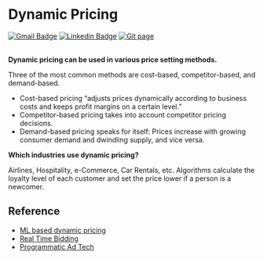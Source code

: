 # Dynamic Pricing


[![Gmail Badge](https://img.shields.io/badge/Gmail-d14836?style=flat-square&logo=Gmail&logoColor=white&link=mailto:reejugn.kim@gmail.com)](mailto:reejung.kim@gmail.com) 
[![Linkedin Badge](https://img.shields.io/badge/-LinkedIn-blue?style=flat-square&logo=Linkedin&logoColor=white&link=www.linkedin.com/in/reejungkim/)](https://www.linkedin.com/in/reejungkim/) 
[![Git page](http://img.shields.io/badge/-Portfolio-black?style=flat-square&logo=github&link=https://reejungkim.github.io/)](https://reejungkim.github.io/)
<br></br>

<b>Dynamic pricing can be used in various price setting methods.</b>

Three of the most common methods are cost-based, competitor-based, and demand-based.
- Cost-based pricing “adjusts prices dynamically according to business costs and keeps profit margins on a certain level.”
- Competitor-based pricing takes into account competitor pricing decisions.
- Demand-based pricing speaks for itself: Prices increase with growing consumer demand and dwindling supply, and vice versa.



<b>Which industries use dynamic pricing?</b>

Airlines, Hospitality, e-Commerce, Car Rentals, etc.
Algorithms calculate the loyalty level of each customer and set the price lower if a person is a newcomer.






## Reference
- [ML based dynamic pricing](https://medium.com/total-data-science/how-machine-learning-is-helping-in-providing-dynamic-pricing-7efdb8af9083)
- [Real Time Bidding](https://www.kaggle.com/datasets/saurav9786/real-time-advertisers-auction)
- [Programmatic Ad Tech](https://medium.com/@greedy_game/ad-tech-simplified-what-is-programmatic-ad-tech-1d98a3e4d7c)


